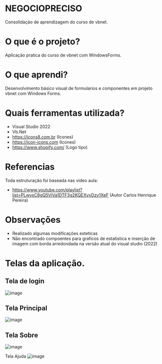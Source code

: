 # NEGOCIOPRECISO
  Consolidação de aprendizagem do curso de vbnet.

# O que é o projeto?
  Aplicação pratica do curso de vbnet com WindowsForms.

# O que aprendi?
  Desenvolvimento básico visual de formularios e componentes em projeto vbnet com Windows Forms.

# Quais ferramentas utilizada?  
  - Visual Studio 2022
  - Vb.Net
  - https://icons8.com.br (Icones)
  - https://icon-icons.com (Icones)
  - https://www.shopify.com/ (Logo tipo)
  
# Referencias
  Toda estruturação foi baseada nas video aula:
  - https://www.youtube.com/playlist?list=PLwysC8gQ5ViVa1DTF3g2KQEXyvDzv1XeF (Autor Carlos Henrique Pereira)

# Observações
  - Realizado algumas modificações esteticas
  - Não encontrado compoentes para graficos de estatistica e inserção de imagem com borda arredondada na versão atual do visual studio (2022)

# Telas da aplicação.

## Tela de login
![image](https://github.com/tiagobf/NEGOCIOPRECISO/assets/13476665/005aadee-8d68-4e28-a5e9-84671dfa6660)

## Tela Principal
![image](https://github.com/tiagobf/NEGOCIOPRECISO/assets/13476665/c5bb9371-9dd3-4f4e-b25a-b6689602d4d1)

## Tela Sobre
![image](https://github.com/tiagobf/NEGOCIOPRECISO/assets/13476665/7e923aa6-e1c5-41cd-99ed-9fb6d97cbacb)

Tela Ajuda
![image](https://github.com/tiagobf/NEGOCIOPRECISO/assets/13476665/1ae48ffe-5dbd-4fcc-a227-0de250cd92ae)
